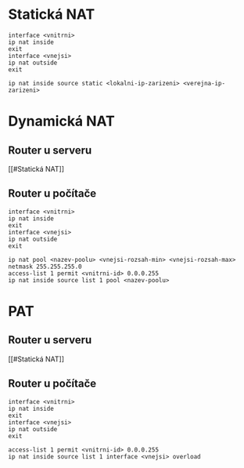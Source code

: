 # Statická NAT
```
interface <vnitrni>
ip nat inside
exit
interface <vnejsi>
ip nat outside
exit

ip nat inside source static <lokalni-ip-zarizeni> <verejna-ip-zarizeni>
```

# Dynamická NAT
## Router u serveru
[[#Statická NAT]]
## Router u počítače
```
interface <vnitrni>
ip nat inside
exit
interface <vnejsi>
ip nat outside
exit

ip nat pool <nazev-poolu> <vnejsi-rozsah-min> <vnejsi-rozsah-max> netmask 255.255.255.0
access-list 1 permit <vnitrni-id> 0.0.0.255
ip nat inside source list 1 pool <nazev-poolu>
```

# PAT
## Router u serveru
[[#Statická NAT]]
## Router u počítače
```
interface <vnitrni>
ip nat inside
exit
interface <vnejsi>
ip nat outside
exit

access-list 1 permit <vnitrni-id> 0.0.0.255
ip nat inside source list 1 interface <vnejsi> overload
```
